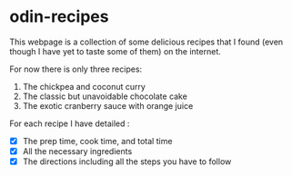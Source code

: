# odin-recipes

This webpage is a collection of some delicious recipes that I found (even though I have yet to taste some of them) on the internet.

For now there is only three recipes:

1. The chickpea and coconut curry
2. The classic but unavoidable chocolate cake
3. The exotic cranberry sauce with orange juice

For each recipe I have detailed :

- [x] The prep time, cook time, and total time
- [x] All the necessary ingredients
- [x] The directions including all the steps you have to follow
